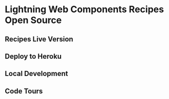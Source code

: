 # Lightning Web Components Recipes Open Source

## Recipes Live Version

## Deploy to Heroku

## Local Development

## Code Tours
